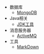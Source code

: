 * 数据库
    * [MongoDB](docs/DB/MongoDB.md)
* Java相关
    * [JDK工具](docs/Java/JDKtools/JDKtools.md)  
* 消息服务器
    * [ActiveMQ](docs/message/ActiveMQ/ActiveMQ.md)
* 工具
    * [MarkDown](docs/tools/MarkDown.md)